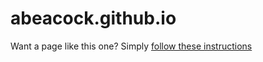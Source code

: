 # abeacock.github.io

Want a page like this one? Simply [follow these instructions](https://pages.github.com/)